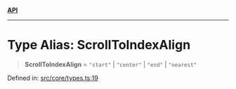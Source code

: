[**API**](../../API.md)

***

# Type Alias: ScrollToIndexAlign

> **ScrollToIndexAlign** = `"start"` \| `"center"` \| `"end"` \| `"nearest"`

Defined in: [src/core/types.ts:19](https://github.com/inokawa/virtua/blob/2f1902a6d3da191a1cd257294f2790aa0b06a4d9/src/core/types.ts#L19)
